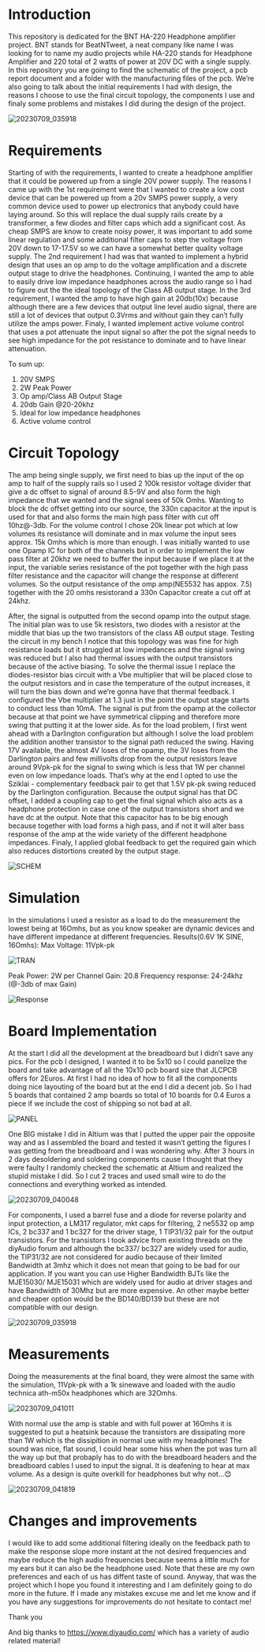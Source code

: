 # Introduction
This repository is dedicated for the BNT HA-220 Headphone amplifier project. BNT stands for BeatNTweet, a neat company like name I was looking for to name my audio projects while HA-220 stands for Headphone Amplifier and 220 total of 2 watts of power at 20V DC with a single supply. In this repository you are going to find the schematic of the project, a pcb report document and a folder with the manufacturing files of the pcb. We’re also going to talk about the initial requirements I had with design, the reasons I choose to use the final circuit topology, the components I use and finaly some problems and mistakes I did during the design of the project.


![20230709_035918](https://github.com/patsaoglou/BNT-HA220/assets/93339707/521430a7-595b-4db0-a55e-d057e357d60c)


# Requirements
Starting of with the requirements, I wanted to create a headphone amplifier that it could be powered up from a single 20V power supply. The reasons I came up with the 1st requirement were that I wanted to create a low cost device that can be powered up from a 20v SMPS power supply, a very common device used to power up electronics that anybody could have laying around. So this will replace the dual supply rails create by a transformer, a few diodes and filter caps which add a significant cost. As cheap SMPS are know to create noisy power, it was important to add some linear regulation and some additional filter caps to step the voltage from 20V down to 17-17.5V so we can have a somewhat better quality voltage supply. The 2nd requirement I had was that wanted to implement a hybrid design that uses an op amp to do the voltage amplification and a discrete output stage to drive the headphones. Continuing, I wanted the amp to able to easily drive low impedance headphones across the audio range so I had to figure out the the ideal topology of the Class AB output stage. In the 3rd requirement, I wanted the amp to have high gain at 20db(10x) because although there are a few devices that output line level audio signal, there are still a lot of devices that output 0.3Vrms and without gain they can’t fully utilize the amps power. Finaly, I wanted implement active volume control that uses a pot attenuate the input signal so after the pot the signal needs to see high impedance for the pot resistance to dominate and to have linear attenuation.

To sum up:
1)	20V SMPS
2)	2W Peak Power
3)	Op amp/Class AB Output Stage
4)	20db Gain @20-20khz
5)	Ideal for low impedance headphones
6)	Active volume control

# Circuit Topology
The amp being single supply, we first need to bias up the input of the op amp to half of the supply rails so I used 2 100k resistor voltage divider that give a dc offset to signal of around 8.5-9V and also form the high impedance that we wanted and the signal sees of 50k Omhs. Wanting to block the dc offset getting into our source, the 330n capacitor at the input is used for that and also forms the main high pass filter with cut off 10hz@-3db. For the volume control I chose 20k linear pot which at low volumes its resistance will dominate and in max volume the input sees approx. 15k Omhs which is more than enough. I was initially wanted to use one Opamp IC for both of the channels but in order to implement the low pass filter at 20khz we need to buffer the input because if we place it at the input, the variable series resistance of the pot together with the high pass filter resistance and the capacitor will change the response at different volumes. So the output resistance of the omp amp(NE5532 has appox. 7.5) together with the 20 omhs resistorand a 330n Capacitor create a cut off at 24khz.

After, the signal is outputted from the second opamp into the output stage. The initial plan was to use 5k resistors, two diodes with a resistor at the middle that bias up the two transistors of the class AB output stage. Testing the circuit in my bench I notice that this topology was was fine for high resistance loads but it struggled at low impedances and the signal swing was reduced but I also had thermal issues with the output transistors because of the active biasing. To solve the thermal issue I replace the diodes-resistor bias circuit with a Vbe multiplier that will be placed close to the output resistors and in case the temperature of the output increases, it will turn the bias down and we’re gonna have that thermal feedback. I configured the Vbe multiplier at 1.3 just in the point the output stage starts to conduct less than 10mA. The signal is put from the opamp at the collector because at that point we have symmetrical clipping and therefore more swing that putting it at the lower side. As for the load problem, I first went ahead with a Darlington configuration but although I solve the load problem the addition another transistor to the signal path reduced the swing. Having 17V available, the almost 4V loses of the opamp, the 3V loses from the Darlington pairs and few millivolts drop from the output resistors leave around 9Vpk-pk for the signal to swing which is less that 1W per channel even on low impedance loads. That’s why at the end I opted to use the Sziklai - complementary feedback pair to get that 1.5V pk-pk swing reduced by the Darlington configuration. Because the output signal has that DC offset, I added a coupling cap to get the final signal which also acts as a headphone protection in case one of the output transistors short and we have dc at the output. Note that this capacitor has to be big enough because together with load forms a high pass, and if not it will alter bass response of the amp at the wide variety of the different headphone impedances. Finaly, I applied global feedback to get the required gain which also reduces distortions created by the output stage.


![SCHEM](https://github.com/patsaoglou/BNT-HA220/assets/93339707/89a71c8f-4994-462e-b7c6-5915c49a8e2b)


# Simulation
In the simulations I used a resistor as a load to do the measurement the lowest being at 16Omhs, but as you know speaker are dynamic devices and have different impedance at different frequencies.
Results(0.6V 1K SINE, 16Omhs):
Max Voltage: 11Vpk-pk


![TRAN](https://github.com/patsaoglou/BNT-HA220/assets/93339707/83ba9558-997d-49e8-908a-d9e40351cd40)


Peak Power: 2W per Channel
Gain: 20.8
Frequency response: 24-24khz (@-3db of max Gain)


![Response](https://github.com/patsaoglou/BNT-HA220/assets/93339707/2eca1079-0c3d-4226-ada3-0240c676b8ad)


# Board Implementation

At the start I did all the development at the breadboard but I didn’t save any pics. For the pcb I designed, I wanted it to be 5x10 so I could panelize the board and take advantage of all the 10x10 pcb board size that JLCPCB offers for 2Euros. At first I had no idea of how to fit all the components doing nice layouting of the board but at the end I did a decent job. So I had 5 boards that contained 2 amp boards so total of 10 boards for 0.4 Euros a piece if we include the cost of shipping so not bad at all.


![PANEL](https://github.com/patsaoglou/BNT-HA220/assets/93339707/0ccf8cea-9485-4896-8e12-d6d884053422)


One BIG mistake I did in Altium was that I putted the upper pair the opposite way and as I assembled the board and tested it wasn’t getting the figures I was getting from the breadboard and I was wondering why. After 3 hours in 2 days desoldering and soldering components cause I thought that they were faulty I randomly checked the schematic at Altium and realized the stupid mistake I did. So I cut 2 traces and used small wire to do the connections and everything worked as intended.

![20230709_040048](https://github.com/patsaoglou/BNT-HA220/assets/93339707/c6a2b58d-1c3b-45b0-af04-5ac7c58550f9)

For components, I used a barrel fuse and a diode for reverse polarity and input protection, a LM317 regulator, mkt caps for filtering, 2 ne5532 op amp ICs, 2 bc337 and 1  bc327 for the driver stage, 1 TIP31/32 pair for the output transistors. For the transistors I took advice from existing threads on the diyAudio forum and although the bc337/ bc327 are widely used for audio, the TIP31/32 are not considered for audio because of their limited Bandwidth at 3mhz which it does not mean that going to be bad for our application. If you want you can use Higher Bandwidth BJTs like the MJE15030/ MJE15031 which are widely used for audio at driver stages and have Bandwidth of 30Mhz but are more expensive. An other maybe better and cheaper option would be the BD140/BD139 but these are not compatible with our design.

![20230709_035918](https://github.com/patsaoglou/BNT-HA220/assets/93339707/6bffaa9e-0634-4b6e-9e80-904adffb40df)

# Measurements
Doing the measurements at the final board, they were almost the same with the simulation, 11Vpk-pk with a 1k sinewave and loaded with the audio technica ath-m50x headphones which are 32Omhs.


![20230709_041011](https://github.com/patsaoglou/BNT-HA220/assets/93339707/6242018f-cd3a-4147-ac48-f30af63168c2)


With normal use the amp is stable and with full power at 16Omhs it is suggested to put a heatsink because the transistors are dissipating more than 1W which is the dissipition in normal use with my headphones!
The sound was nice, flat sound, I could hear some hiss when the pot was turn all the way up but that probaply has to do with the breadboard headers and the breadboard cables I used to input the signal. It is deafening to hear at max volume. As a design is quite overkill for headphones but why not…😊


![20230709_041819](https://github.com/patsaoglou/BNT-HA220/assets/93339707/624548d9-a6b0-4ef2-a3b6-abab96f2546c)


# Changes and improvements
I would like to add some additional filtering ideally on the feedback path to make the response slope more instant at the not desired frequencies and maybe reduce the high audio frequencies because seems a little much for my ears but it can also be the headphone used. Note that these are my own preferences and each of us has diffent taste of sound. 
Anyway, that was the project which I hope you found it interesting and I am definitely going to do more in the future. If I made any mistakes excuse me and let me know and if you have any suggestions for improvements do not hesitate to contact me!

Thank you

And big thanks to https://www.diyaudio.com/ which has a variety of audio related material!

